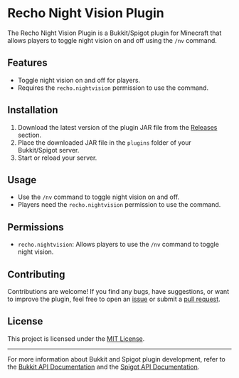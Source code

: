 # Recho Night Vision Plugin

The Recho Night Vision Plugin is a Bukkit/Spigot plugin for Minecraft that allows players to toggle night vision on and off using the `/nv` command.

## Features

- Toggle night vision on and off for players.
- Requires the `recho.nightvision` permission to use the command.

## Installation

1. Download the latest version of the plugin JAR file from the [Releases](https://github.com/Recho1235/recho-nightvision/releases) section.
2. Place the downloaded JAR file in the `plugins` folder of your Bukkit/Spigot server.
3. Start or reload your server.

## Usage

- Use the `/nv` command to toggle night vision on and off.
- Players need the `recho.nightvision` permission to use the command.

## Permissions

- `recho.nightvision`: Allows players to use the `/nv` command to toggle night vision.

## Contributing

Contributions are welcome! If you find any bugs, have suggestions, or want to improve the plugin, feel free to open an [issue](https://github.com/Recho1235/recho-nightvision/issues) or submit a [pull request](https://github.com/Recho1235/recho-nightvision/pulls).

## License

This project is licensed under the [MIT License](LICENSE).

---

For more information about Bukkit and Spigot plugin development, refer to the [Bukkit API Documentation](https://bukkit.gamepedia.com/Main_Page) and the [Spigot API Documentation](https://hub.spigotmc.org/javadocs/spigot/).
